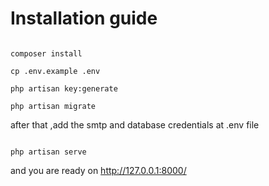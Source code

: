 # Installation guide
<code>
composer install
</code>
<code>
cp .env.example .env
</code>
<code>
php artisan key:generate
</code>
<code>
php artisan migrate
</code>
<p>
after that ,add the smtp and database credentials at .env file
</p>
<code>
php artisan serve
</code>
<p>
and you are ready on <a href="http://127.0.0.1:8000/">http://127.0.0.1:8000/</a>
</p>